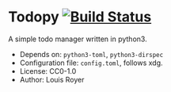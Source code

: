 # Todopy [![Build Status](https://travis-ci.org/louisroyer/todopy.svg?branch=master)](https://travis-ci.org/louisroyer/todopy)

A simple todo manager written in python3.
- Depends on: `python3-toml`, `python3-dirspec`
- Configuration file: `config.toml`, follows xdg.
- License: CC0-1.0
- Author: Louis Royer
